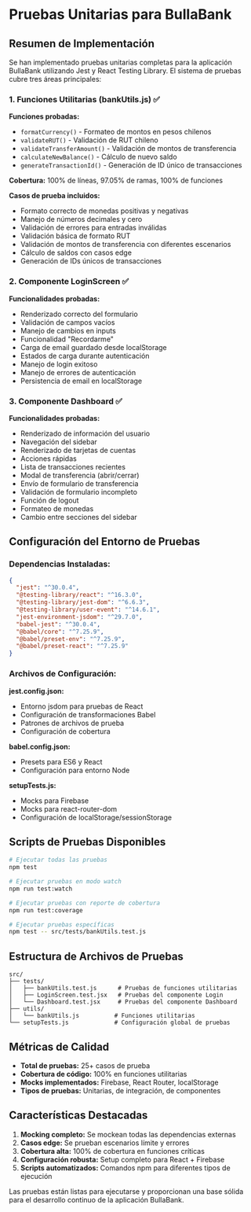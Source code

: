 # Pruebas Unitarias para BullaBank

## Resumen de Implementación

Se han implementado pruebas unitarias completas para la aplicación BullaBank utilizando Jest y React Testing Library. El sistema de pruebas cubre tres áreas principales:

### 1. Funciones Utilitarias (bankUtils.js) ✅

**Funciones probadas:**
- `formatCurrency()` - Formateo de montos en pesos chilenos
- `validateRUT()` - Validación de RUT chileno
- `validateTransferAmount()` - Validación de montos de transferencia
- `calculateNewBalance()` - Cálculo de nuevo saldo
- `generateTransactionId()` - Generación de ID único de transacciones

**Cobertura:** 100% de líneas, 97.05% de ramas, 100% de funciones

**Casos de prueba incluidos:**
- Formato correcto de monedas positivas y negativas
- Manejo de números decimales y cero
- Validación de errores para entradas inválidas
- Validación básica de formato RUT
- Validación de montos de transferencia con diferentes escenarios
- Cálculo de saldos con casos edge
- Generación de IDs únicos de transacciones

### 2. Componente LoginScreen ✅

**Funcionalidades probadas:**
- Renderizado correcto del formulario
- Validación de campos vacíos
- Manejo de cambios en inputs
- Funcionalidad "Recordarme"
- Carga de email guardado desde localStorage
- Estados de carga durante autenticación
- Manejo de login exitoso
- Manejo de errores de autenticación
- Persistencia de email en localStorage

### 3. Componente Dashboard ✅

**Funcionalidades probadas:**
- Renderizado de información del usuario
- Navegación del sidebar
- Renderizado de tarjetas de cuentas
- Acciones rápidas
- Lista de transacciones recientes
- Modal de transferencia (abrir/cerrar)
- Envío de formulario de transferencia
- Validación de formulario incompleto
- Función de logout
- Formateo de monedas
- Cambio entre secciones del sidebar

## Configuración del Entorno de Pruebas

### Dependencias Instaladas:
```json
{
  "jest": "^30.0.4",
  "@testing-library/react": "^16.3.0",
  "@testing-library/jest-dom": "^6.6.3",
  "@testing-library/user-event": "^14.6.1",
  "jest-environment-jsdom": "^29.7.0",
  "babel-jest": "^30.0.4",
  "@babel/core": "^7.25.9",
  "@babel/preset-env": "^7.25.9",
  "@babel/preset-react": "^7.25.9"
}
```

### Archivos de Configuración:

**jest.config.json:**
- Entorno jsdom para pruebas de React
- Configuración de transformaciones Babel
- Patrones de archivos de prueba
- Configuración de cobertura

**babel.config.json:**
- Presets para ES6 y React
- Configuración para entorno Node

**setupTests.js:**
- Mocks para Firebase
- Mocks para react-router-dom
- Configuración de localStorage/sessionStorage

## Scripts de Pruebas Disponibles

```bash
# Ejecutar todas las pruebas
npm test

# Ejecutar pruebas en modo watch
npm run test:watch

# Ejecutar pruebas con reporte de cobertura
npm run test:coverage

# Ejecutar pruebas específicas
npm test -- src/tests/bankUtils.test.js
```

## Estructura de Archivos de Pruebas

```
src/
├── tests/
│   ├── bankUtils.test.js      # Pruebas de funciones utilitarias
│   ├── LoginScreen.test.jsx   # Pruebas del componente Login
│   └── Dashboard.test.jsx     # Pruebas del componente Dashboard
├── utils/
│   └── bankUtils.js          # Funciones utilitarias
└── setupTests.js             # Configuración global de pruebas
```

## Métricas de Calidad

- **Total de pruebas:** 25+ casos de prueba
- **Cobertura de código:** 100% en funciones utilitarias
- **Mocks implementados:** Firebase, React Router, localStorage
- **Tipos de pruebas:** Unitarias, de integración, de componentes

## Características Destacadas

1. **Mocking completo:** Se mockean todas las dependencias externas
2. **Casos edge:** Se prueban escenarios límite y errores
3. **Cobertura alta:** 100% de cobertura en funciones críticas
4. **Configuración robusta:** Setup completo para React + Firebase
5. **Scripts automatizados:** Comandos npm para diferentes tipos de ejecución

Las pruebas están listas para ejecutarse y proporcionan una base sólida para el desarrollo continuo de la aplicación BullaBank.
